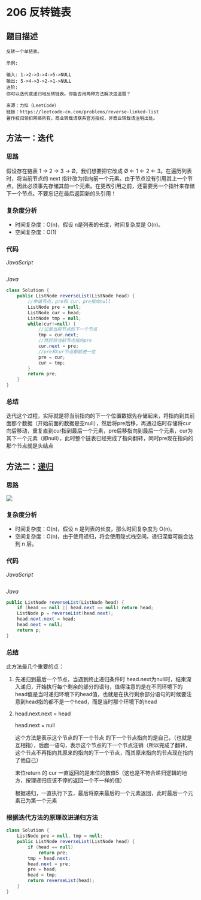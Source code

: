 # 206 反转链表

## 题目描述

```
反转一个单链表。

示例:

输入: 1->2->3->4->5->NULL
输出: 5->4->3->2->1->NULL
进阶:
你可以迭代或递归地反转链表。你能否用两种方法解决这道题？

来源：力扣（LeetCode）
链接：https://leetcode-cn.com/problems/reverse-linked-list
著作权归领扣网络所有。商业转载请联系官方授权，非商业转载请注明出处。
```

## 方法一：迭代

### 思路

假设存在链表 1 → 2 → 3 → Ø，我们想要把它改成 Ø ← 1 ← 2 ← 3。在遍历列表时，将当前节点的 next 指针改为指向前一个元素。由于节点没有引用其上一个节点，因此必须事先存储其前一个元素。在更改引用之前，还需要另一个指针来存储下一个节点。不要忘记在最后返回新的头引用！

### 复杂度分析

- 时间复杂度：O(n)，假设 n是列表的长度，时间复杂度是 O(n)。
- 空间复杂度：O(1)

### 代码

*JavaScript*

```JS

```

*Java*

```Java
class Solution {
	public ListNode reverseList(ListNode head) {
		//申请节点，pre和 cur，pre指向null
		ListNode pre = null;
		ListNode cur = head;
		ListNode tmp = null;
		while(cur!=null) {
			//记录当前节点的下一个节点
			tmp = cur.next;
			//然后将当前节点指向pre
			cur.next = pre;
			//pre和cur节点都前进一位
			pre = cur;
			cur = tmp;
		}
		return pre;
	}
}
```

### **总结**

迭代这个过程，实际就是将当前指向的下一个位置数据先存储起来，将指向到其前面那个数据（开始前面的数据是空null），然后将pre后移，再通过临时存储将cur向后移动，重复直到cur指到最后一个元素，pre后移指向到最后一个元素，cur为其下一个元素（即null），此时整个链表已经完成了指向翻转，同时pre现在指向的那个节点就是头结点

## 方法二：[递归](https://leetcode-cn.com/problems/reverse-linked-list/solution/dong-hua-yan-shi-206-fan-zhuan-lian-biao-by-user74/)

### 思路

![](https://cdn.jsdelivr.net/gh/yummy-zc/image-warehouse/images/algorithmimage-20200608100044411.png)

### 复杂度分析

- 时间复杂度：O(n)，假设 n 是列表的长度，那么时间复杂度为 O(n)。
- 空间复杂度：O(n)，由于使用递归，将会使用隐式栈空间。递归深度可能会达到 n 层。

### 代码

*JavaScript*

```JS

```

*Java*

```Java
public ListNode reverseList(ListNode head) {
    if (head == null || head.next == null) return head;
    ListNode p = reverseList(head.next);
    head.next.next = head;
    head.next = null;
    return p;
}
```

### **总结**

此方法最几个重要的点：

1. 先递归到最后一个节点，当遇到终止递归条件时 head.next为null时，结束深入递归，开始执行每个剩余的部分的语句，值得注意的是在不同环境下的head值是当时递归环境下的head值，也就是在执行剩余部分语句的时候要注意到head指的都不是一个head，而是当时那个环境下的head

2. head.next.next  = head

   head.next = null

   这个方法是表示这个节点的下一个节点 的下一个节点指向的是自己，（也就是互相指），后面一语句，表示这个节点的下一个节点注销（所以完成了翻转，这个节点不再指向其原来的指向的下一个节点，而其原来指向的节点现在指向了他自己）

   末位return 的 cur 一直返回的是末位的数值5（这也是不符合递归逻辑的地方，按理递归应该不停的返回一个不一样的值）

   根据递归，一直执行下去，最后将原来最后的一个元素返回，此时最后一个元素已为第一个元素

### 根据迭代方法的原理改进递归方法

```Java
class Solution {
    ListNode pre = null, tmp = null;
    public ListNode reverseList(ListNode head) {
        if (head == null)
            return pre;
        tmp = head.next;
        head.next = pre;
        pre = head;
        head = tmp;
        return reverseList(head);
    }
}
```

## 
